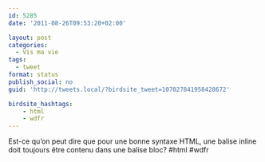 ```yaml
---
id: 5285
date: '2011-08-26T09:53:20+02:00'

layout: post
categories:
  - Vis ma vie
tags:
  - tweet
format: status
publish_social: no
guid: 'http://tweets.local/?birdsite_tweet=107027841958428672'

birdsite_hashtags:
    - html
    - wdfr
---
```


Est-ce qu’on peut dire que pour une bonne syntaxe HTML, une balise inline doit toujours être contenu dans une balise bloc? #html #wdfr